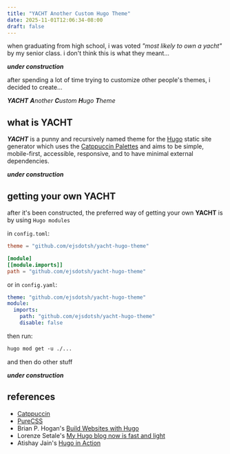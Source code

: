 ```yaml
---
title: "YACHT Another Custom Hugo Theme"
date: 2025-11-01T12:06:34-08:00
draft: false
---
```


when graduating from high school, i was voted *"most likely to own a yacht"* by my senior class. i don't think this is
what they meant...

***under construction***

after spending a lot of time trying to customize other people's themes, i decided to create...

***YACHT** **A**nother **C**ustom **H**ugo **T**heme*

## what is YACHT

***YACHT*** is a punny and recursively named theme for the [Hugo][1] static site generator which uses the [Catppuccin
Palettes][2] and aims to be simple, mobile-first, accessible, responsive, and to have minimal external dependencies.

***under construction***

## getting your own YACHT

after it's been constructed, the preferred way of getting your own **YACHT** is by using `Hugo modules`

in `config.toml`:

```toml
theme = "github.com/ejsdotsh/yacht-hugo-theme"

[module]
[[module.imports]]
path = "github.com/ejsdotsh/yacht-hugo-theme"
```

or in `config.yaml`:

```yaml
theme: "github.com/ejsdotsh/yacht-hugo-theme"
module:
  imports:
    path: "github.com/ejsdotsh/yacht-hugo-theme"
    disable: false
```

then run:

```txt
hugo mod get -u ./...
```

and then do other stuff

***under construction***

## references

- [Catppuccin](https://github.com/catppuccin/catppuccin)
- [PureCSS](https://purecss.io)
- Brian P. Hogan's [Build Websites with Hugo](https://pragprog.com/titles/bhhugo/build-websites-with-hugo)
- Lorenze Setale's [My Hugo blog now is fast and light](https://blog.setale.me/2022/01/31/My-Hugo-blog-now-is-fast-and-light/)
- Atishay Jain's [Hugo in Action](https://www.manning.com/books/hugo-in-action)

[1]: <https://gohugo.io> "Hugo"
[2]: <https://github.com/catppuccin/palette> "Catppuccin Palettes"
